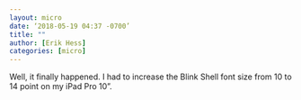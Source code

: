 ```yaml
---
layout: micro
date: ‘2018-05-19 04:37 -0700’
title: ""
author: [Erik Hess]
categories: [micro]
---
```


Well, it finally happened. I had to increase the Blink Shell font size from 10 to 14 point on my iPad Pro 10”.
